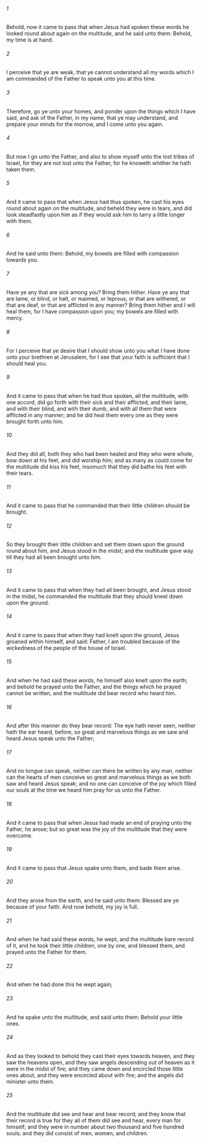 ###### 1
Behold, now it came to pass that when Jesus had spoken these words he looked round about again on the multitude, and he said unto them: Behold, my time is at hand.

###### 2
I perceive that ye are weak, that ye cannot understand all my words which I am commanded of the Father to speak unto you at this time.

###### 3
Therefore, go ye unto your homes, and ponder upon the things which I have said, and ask of the Father, in my name, that ye may understand, and prepare your minds for the morrow, and I come unto you again.

###### 4
But now I go unto the Father, and also to show myself unto the lost tribes of Israel, for they are not lost unto the Father, for he knoweth whither he hath taken them.

###### 5
And it came to pass that when Jesus had thus spoken, he cast his eyes round about again on the multitude, and beheld they were in tears, and did look steadfastly upon him as if they would ask him to tarry a little longer with them.

###### 6
And he said unto them: Behold, my bowels are filled with compassion towards you.

###### 7
Have ye any that are sick among you? Bring them hither. Have ye any that are lame, or blind, or halt, or maimed, or leprous, or that are withered, or that are deaf, or that are afflicted in any manner? Bring them hither and I will heal them, for I have compassion upon you; my bowels are filled with mercy.

###### 8
For I perceive that ye desire that I should show unto you what I have done unto your brethren at Jerusalem, for I see that your faith is sufficient that I should heal you.

###### 9
And it came to pass that when he had thus spoken, all the multitude, with one accord, did go forth with their sick and their afflicted, and their lame, and with their blind, and with their dumb, and with all them that were afflicted in any manner; and he did heal them every one as they were brought forth unto him.

###### 10
And they did all, both they who had been healed and they who were whole, bow down at his feet, and did worship him; and as many as could come for the multitude did kiss his feet, insomuch that they did bathe his feet with their tears.

###### 11
And it came to pass that he commanded that their little children should be brought.

###### 12
So they brought their little children and set them down upon the ground round about him, and Jesus stood in the midst; and the multitude gave way till they had all been brought unto him.

###### 13
And it came to pass that when they had all been brought, and Jesus stood in the midst, he commanded the multitude that they should kneel down upon the ground.

###### 14
And it came to pass that when they had knelt upon the ground, Jesus groaned within himself, and said: Father, I am troubled because of the wickedness of the people of the house of Israel.

###### 15
And when he had said these words, he himself also knelt upon the earth; and behold he prayed unto the Father, and the things which he prayed cannot be written, and the multitude did bear record who heard him.

###### 16
And after this manner do they bear record: The eye hath never seen, neither hath the ear heard, before, so great and marvelous things as we saw and heard Jesus speak unto the Father;

###### 17
And no tongue can speak, neither can there be written by any man, neither can the hearts of men conceive so great and marvelous things as we both saw and heard Jesus speak; and no one can conceive of the joy which filled our souls at the time we heard him pray for us unto the Father.

###### 18
And it came to pass that when Jesus had made an end of praying unto the Father, he arose; but so great was the joy of the multitude that they were overcome.

###### 19
And it came to pass that Jesus spake unto them, and bade them arise.

###### 20
And they arose from the earth, and he said unto them: Blessed are ye because of your faith. And now behold, my joy is full.

###### 21
And when he had said these words, he wept, and the multitude bare record of it, and he took their little children, one by one, and blessed them, and prayed unto the Father for them.

###### 22
And when he had done this he wept again;

###### 23
And he spake unto the multitude, and said unto them: Behold your little ones.

###### 24
And as they looked to behold they cast their eyes towards heaven, and they saw the heavens open, and they saw angels descending out of heaven as it were in the midst of fire; and they came down and encircled those little ones about, and they were encircled about with fire; and the angels did minister unto them.

###### 25
And the multitude did see and hear and bear record; and they know that their record is true for they all of them did see and hear, every man for himself; and they were in number about two thousand and five hundred souls; and they did consist of men, women, and children.

